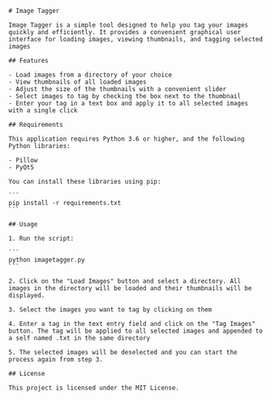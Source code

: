     # Image Tagger

    Image Tagger is a simple tool designed to help you tag your images quickly and efficiently. It provides a convenient graphical user interface for loading images, viewing thumbnails, and tagging selected images

    ## Features

    - Load images from a directory of your choice
    - View thumbnails of all loaded images
    - Adjust the size of the thumbnails with a convenient slider
    - Select images to tag by checking the box next to the thumbnail
    - Enter your tag in a text box and apply it to all selected images with a single click

    ## Requirements

    This application requires Python 3.6 or higher, and the following Python libraries:

    - Pillow
    - PyQt5

    You can install these libraries using pip:

    ```
    pip install -r requirements.txt
    ```

    ## Usage

    1. Run the script:

    ```
    python imagetagger.py
    ```

    2. Click on the "Load Images" button and select a directory. All images in the directory will be loaded and their thumbnails will be displayed.

    3. Select the images you want to tag by clicking on them

    4. Enter a tag in the text entry field and click on the "Tag Images" button. The tag will be applied to all selected images and appended to a self named .txt in the same directory

    5. The selected images will be deselected and you can start the process again from step 3.

    ## License

    This project is licensed under the MIT License.
